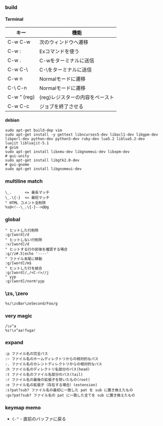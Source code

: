 ### build

#### Terminal
| キー        | 機能                            |
|-------------|---------------------------------|
| C-w C-w     | 次のウィンドウへ遷移            |
| C-w :       | Exコマンドを使う                |
| C-w .       | C-wをターミナルに送信           |
| C-w C-\     | C-\をターミナルに送信           |
| C-w n       | Normalモードに遷移              |
| C-\ C-n     | Normalモードに遷移              |
| C-w " {reg} | {reg}レジスターの内容をペースト |
| C-w C-c     | ジョブを終了させる              |

#### debian

```
sudo apt-get build-dep vim
sudo apt-get install -y gettext libncurses5-dev libacl1-dev libgpm-dev libperl-dev python-dev python3-dev ruby-dev lua5.2 liblua5.2-dev luajit libluajit-5.1
# gvim
sudo apt-get install libxmu-dev libgnomeui-dev libxpm-dev
# gui-unity
sudo apt-get install libgtk2.0-dev
# gui-gnome
sudo apt-get install libgnomeui-dev
```

### multiline match

```
\_.      <= 最長マッチ
\_.\{-}  <= 最短マッチ
" HTML コメント全削除
%s@<!--\_.\{-}-->@@g
```

### global

```
" ヒットした行削除
:g/[word]/d
" ヒットしない行削除
:v/[word]/d
" ヒットする行の前後を確認する場合
:g//z#.5|echo '----'
" ファイル末尾に移動
:g/[word]/m$
" ヒットした行を結合
:g/[word]/,/<C-r>//j 
" yyp
:g/[word]/norm!yyp
```

### \zs, \zero

```
%s/\zsBar\zeSecond/Foo/g
```

### very magic

```
/\v^a
%s!\v^aa!fuga!
```

### expand

```
:p ファイル名の完全パス
:~ ファイル名のホームディレクトリからの相対的なパス
:. ファイル名のカレントディレクトリからの相対的なパス
:h ファイル名のディレクトリ名部分のパス(head)
:t ファイル名のファイル名部分のパス(tail)
:r ファイル名の最後の拡張子を除いたもの(root)
:e ファイル名の拡張子（存在する場合）(extension)
:s?pat?sub? ファイル名の最初に一致した pat を sub に置き換えたもの
:gs?pat?sub? ファイル名の pat に一致した全てを sub に置き換えたもの
```

### keymap memo

- `C-^` - 直前のバッファに戻る

